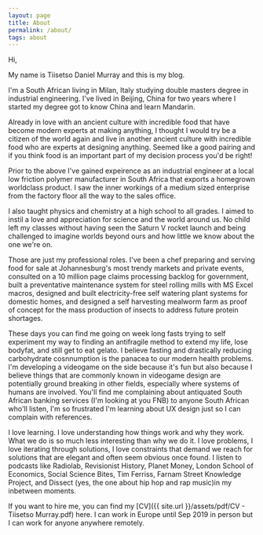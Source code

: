 ```yaml
---
layout: page
title: About
permalink: /about/
tags: about
---
```



Hi,

My name is Tiisetso Daniel Murray and this is my blog. 

I'm a South African living in Milan, Italy studying double masters degree in industrial engineering. I've lived in Beijing, China for two years where I started my degree got to know China and learn Mandarin.

Already in love with an ancient culture with incredible food that have become modern experts at making anything, I thought I would try be a citizen of the world again and live in another ancient culture with incredible food who are experts at designing anything. Seemed like a good pairing and if you think food is an important part of my decision process you'd be right! 

Prior to the above I've gained expeirence as an industrial engineer at a local low friction polymer manufacturer in South Africa that exports a homegrown worldclass product. I saw the inner workings of a medium sized enterprise from the factory floor all the way to the sales office.

I also taught physics and chemistry at a high school to all grades. I aimed to instil a love and appreciation for science and the world around us. No child left my classes without having seen the Saturn V rocket launch and being challenged to imagine worlds beyond ours and how little we know about the one we're on.

Those are just my professional roles. I've been a chef preparing and serving food for sale at Johannesburg's most trendy markets and private events, consulted on a 10 million page claims processing backlog for government, built a preventative maintenance system for steel rolling mills with MS Excel macros, designed and built electricity-free self watering plant systems for domestic homes, and designed a self harvesting mealworm farm as proof of concept for the mass production of insects to address future protein shortages.

These days you can find me going on week long fasts trying to self experiment my way to finding an antifragile method to extend my life, lose bodyfat, and still get to eat gelato. I believe fasting and drastically reducing carbohydrate cosnnumption is the panacea to our modern health problems. I'm developing a videogame on the side because it's fun but also because I believe things that are commonly known in videogame design are potentially ground breaking in other fields, especially where systems of humans are involved. You'll find me complaining about antiquated South African banking services (I'm looking at you FNB) to anyone South African who'll listen, I'm so frustrated I'm learning about UX design just so I can complain with references.

I love learning. I love understanding how things work and why they work. What we do is so much less interesting than why we do it. I love problems, I love iterating through solutions, I love constraints that demand we reach for solutions that are elegant and often seem obvious once found. I listen to podcasts like Radiolab, Revisionist History, Planet Money, London School of Economics, Social Science Bites, Tim Ferriss, Farnam Street Knowledge Project, and Dissect (yes, the one about hip hop and rap music)in my inbetween moments.

If you want to hire me, you can find my [CV]({{ site.url }}/assets/pdf/CV - Tiisetso Murray.pdf) here. I can work in Europe until Sep 2019 in person but I can work for anyone anywhere remotely.


